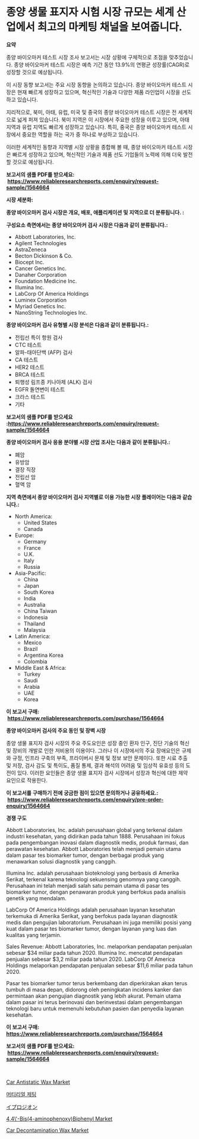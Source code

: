 <p><h1>종양 생물 표지자 시험 시장 규모는 세계 산업에서 최고의 마케팅 채널을 보여줍니다.</h1></p><p><strong>요약</strong></p>
<p><p>종양 바이오마커 테스트 시장 조사 보고서는 시장 상황에 구체적으로 초점을 맞추었습니다. 종양 바이오마커 테스트 시장은 예측 기간 동안 13.9%의 연평균 성장률(CAGR)로 성장할 것으로 예상됩니다. </p><p>이 시장 동향 보고서는 주요 시장 동향을 논의하고 있습니다. 종양 바이오마커 테스트 시장은 현재 빠르게 성장하고 있으며, 혁신적인 기술과 다양한 제품 라인업이 시장을 선도하고 있습니다.</p><p>지리적으로, 북미, 아태, 유럽, 미국 및 중국의 종양 바이오마커 테스트 시장은 전 세계적으로 넓게 퍼져 있습니다. 북미 지역은 이 시장에서 주요한 성장을 이루고 있으며, 아태지역과 유럽 지역도 빠르게 성장하고 있습니다. 특히, 중국은 종양 바이오마커 테스트 시장에서 중요한 역할을 하는 국가 중 하나로 부상하고 있습니다.</p><p>이러한 세계적인 동향과 지역별 시장 상황을 종합해 볼 때, 종양 바이오마커 테스트 시장은 빠르게 성장하고 있으며, 혁신적인 기술과 제품 선도 기업들의 노력에 의해 더욱 발전할 것으로 예상됩니다.</p></p>
<p><strong>보고서의 샘플 PDF를 받으세요: &nbsp;<a href="https://www.reliableresearchreports.com/enquiry/request-sample/1564664">https://www.reliableresearchreports.com/enquiry/request-sample/1564664</a></strong></p>
<p><strong>시장 세분화:</strong></p>
<p><strong> 종양 바이오마커 검사 시장은 개요, 배포, 애플리케이션 및 지역으로 더 분류됩니다. :</strong></p>
<p><strong>구성요소 측면에서는 종양 바이오마커 검사 시장은 다음과 같이 분류됩니다.:</strong></p>
<p><ul><li>Abbott Laboratories, Inc.</li><li>Agilent Technologies</li><li>AstraZeneca</li><li>Becton Dickinson & Co.</li><li>Biocept Inc.</li><li>Cancer Genetics Inc.</li><li>Danaher Corporation</li><li>Foundation Medicine Inc.</li><li>Illumina Inc.</li><li>LabCorp Of America Holdings</li><li>Luminex Corporation</li><li>Myriad Genetics Inc.</li><li>NanoString Technologies Inc.</li></ul></p>
<p><strong> 종양 바이오마커 검사 유형별 시장 분석은 다음과 같이 분류됩니다.:</strong></p>
<p><ul><li>전립선 특이 항원 검사</li><li>CTC 테스트</li><li>알파-태아단백 (AFP) 검사</li><li>CA 테스트</li><li>HER2 테스트</li><li>BRCA 테스트</li><li>퇴행성 림프종 키나아제 (ALK) 검사</li><li>EGFR 돌연변이 테스트</li><li>크라스 테스트</li><li>기타</li></ul></p>
<p><strong>보고서의 샘플 PDF를 받으세요 :<a href="https://www.reliableresearchreports.com/enquiry/request-sample/1564664">https://www.reliableresearchreports.com/enquiry/request-sample/1564664</a></strong></p>
<p><strong> 종양 바이오마커 검사 응용 분야별 시장 산업 조사는 다음과 같이 분류됩니다.:</strong></p>
<p><ul><li>폐암</li><li>유방암</li><li>결장 직장</li><li>전립선 암</li><li>혈액 암</li></ul></p>
<p><strong>지역 측면에서 종양 바이오마커 검사 지역별로 이용 가능한 시장 플레이어는 다음과 같습니다.:</strong></p>
<p><ul>
    <li>
        North America:
        <ul>
            <li>United States</li>
            <li>Canada</li>
        </ul>
    </li>
    <li>
        Europe:
        <ul>
            <li>Germany</li>
            <li>France</li>
            <li>U.K.</li>
            <li>Italy</li>
            <li>Russia</li>
        </ul>
    </li>
    <li>
        Asia-Pacific:
        <ul>
            <li>China</li>
            <li>Japan</li>
            <li>South Korea</li>
            <li>India</li>
            <li>Australia</li>
            <li>China Taiwan</li>
            <li>Indonesia</li>
            <li>Thailand</li>
            <li>Malaysia</li>
        </ul>
    </li>
    <li>
        Latin America:
        <ul>
            <li>Mexico</li>
            <li>Brazil</li>
            <li>Argentina Korea</li>
            <li>Colombia</li>
        </ul>
    </li>
    <li>
        Middle East & Africa:
        <ul>
            <li>Turkey</li>
            <li>Saudi</li>
            <li>Arabia</li>
            <li>UAE</li>
            <li>Korea</li>
        </ul>
    </li>
    </ul></p>
<p><strong>이 보고서 구매: &nbsp;<a href="https://www.reliableresearchreports.com/purchase/1564664">https://www.reliableresearchreports.com/purchase/1564664</a></strong></p>
<p><strong>종양 바이오마커 검사의 주요 동인 및 장벽 시장</strong></p>
<p><p>종양 생물 표지자 검사 시장의 주요 주도요인은 성장 중인 환자 인구, 진단 기술의 혁신 및 장비의 개발로 인한 저비용의 이용이다. 그러나 이 시장에서의 주요 장애요인은 규제와 규정, 인프라 구축의 부족, 프라이버시 문제 및 정보 보안 문제이다. 또한 시료 추출 및 저장, 검사 감도 및 특이도, 품질 통제, 결과 해석의 어려움 및 임상적 유효성 등의 도전이 있다. 이러한 요인들은 종양 생물 표지자 검사 시장에서 성장과 혁신에 대한 제약 요인으로 작용한다.</p></p>
<p><strong>이 보고서를 구매하기 전에 궁금한 점이 있으면 문의하거나 공유하세요.: &nbsp;<a href="https://www.reliableresearchreports.com/enquiry/pre-order-enquiry/1564664">https://www.reliableresearchreports.com/enquiry/pre-order-enquiry/1564664</a></strong></p>
<p><strong>경쟁 구도</strong></p>
<p><p>Abbott Laboratories, Inc. adalah perusahaan global yang terkenal dalam industri kesehatan, yang didirikan pada tahun 1888. Perusahaan ini fokus pada pengembangan inovasi dalam diagnostik medis, produk farmasi, dan perawatan kesehatan. Abbott Laboratories telah menjadi pemain utama dalam pasar tes biomarker tumor, dengan berbagai produk yang menawarkan solusi diagnostik yang canggih.</p><p>Illumina Inc. adalah perusahaan bioteknologi yang berbasis di Amerika Serikat, terkenal karena teknologi sekuensing genomnya yang canggih. Perusahaan ini telah menjadi salah satu pemain utama di pasar tes biomarker tumor, dengan penawaran produk yang berfokus pada analisis genetik yang mendalam.</p><p>LabCorp Of America Holdings adalah perusahaan layanan kesehatan terkemuka di Amerika Serikat, yang berfokus pada layanan diagnostik medis dan pengujian laboratorium. Perusahaan ini juga memiliki posisi yang kuat dalam pasar tes biomarker tumor, dengan layanan yang luas dan kualitas yang terjamin.</p><p>Sales Revenue: Abbott Laboratories, Inc. melaporkan pendapatan penjualan sebesar $34 miliar pada tahun 2020. Illumina Inc. mencatat pendapatan penjualan sebesar $3,2 miliar pada tahun 2020. LabCorp Of America Holdings melaporkan pendapatan penjualan sebesar $11,6 miliar pada tahun 2020.</p><p>Pasar tes biomarker tumor terus berkembang dan diperkirakan akan terus tumbuh di masa depan, didorong oleh peningkatan incidens kanker dan permintaan akan pengujian diagnostik yang lebih akurat. Pemain utama dalam pasar ini terus berinovasi dan berinvestasi dalam pengembangan teknologi baru untuk memenuhi kebutuhan pasien dan penyedia layanan kesehatan.</p></p>
<p><strong>이 보고서 구매: &nbsp; <a href="https://www.reliableresearchreports.com/purchase/1564664">https://www.reliableresearchreports.com/purchase/1564664</a></strong></p>
<p><strong>보고서의 샘플 PDF를 받으세요: &nbsp;<a href="https://www.reliableresearchreports.com/enquiry/request-sample/1564664">https://www.reliableresearchreports.com/enquiry/request-sample/1564664</a></strong><strong></strong></p>
<p>&nbsp;</p>
<p><p><a href="https://github.com/bmorecock/Market-Research-Report-List-2/blob/main/car-antistatic-wax-market.md">Car Antistatic Wax Market</a></p><p><a href="https://github.com/FelipeGrrady654556/Market-Research-Report-List-1/blob/main/86682965884.md">머티리얼 제팅</a></p><p><a href="https://github.com/cnnriuez22368/Market-Research-Report-List-1/blob/main/82276987212.md">イプロジオン</a></p><p><a href="https://issuu.com/reportprime-2/docs/44-bis4-aminophenoxybiphenyl-market-size-2030.pptx">4,4\'-Bis(4-aminophenoxy)Biphenyl Market</a></p><p><a href="https://github.com/Krish2023na/Market-Research-Report-List-3/blob/main/car-decontamination-wax-market.md">Car Decontamination Wax Market</a></p></p>